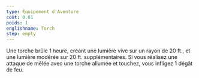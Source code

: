 ```yaml
---
type: Équipement d'Aventure
coût: 0.01
poids: 1
englishname: Torch
step: empty
---
```

Une torche brûle 1 heure, créant une lumière vive sur un rayon de 20 ft., et une lumière modérée sur 20 ft. supplémentaires. Si vous réalisez une attaque de mêlée avec une torche allumée et touchez, vous infligez 1 dégât de feu.